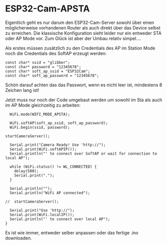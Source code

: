 # ESP32-Cam-APSTA

Eigentlich geht es nur darum den ESP32-Cam-Server sowohl über einen möglicherweise vorhandenen Router als auch direkt über das Device selbst zu erreichen. Die klassische Konfiguration sieht leider nur ein entweder STA oder AP Mode vor.
Zum Glück ist aber der Umbau relativ simpel....

Als erstes müssen zusätzlich zu den Credentials des AP im Station Mode noch die Credentials des SoftAP erzeugt werden:

```
const char* ssid = "glibber";
const char* password = "12345678";
const char* soft_ap_ssid = "ESP32Cam";
const char* soft_ap_password = "12345678";
```
Schön darauf achten das das Passwort, wenn es nicht leer ist, mindestens 8 Zeichen lang ist!

Jetzt muss nur noch der Code umgebaut werden um sowohl im Sta als auch im AP Mode gleichzeitig zu arbeiten:

```
  WiFi.mode(WIFI_MODE_APSTA);
 
  WiFi.softAP(soft_ap_ssid, soft_ap_password);
  WiFi.begin(ssid, password);

startCameraServer();

  Serial.print("Camera Ready! Use 'http://");
  Serial.print(WiFi.softAPIP());
  Serial.println("' to connect over SoftAP or wait for connection to local AP");
 
  while (WiFi.status() != WL_CONNECTED) {
    delay(500);
    Serial.print(".");
  }
  
  Serial.println("");
  Serial.println("WiFi AP connected");

//  startCameraServer();

  Serial.print("Use 'http://");
  Serial.print(WiFi.localIP());
  Serial.println("' to connect over local AP");
}
```

Es ist wie immer, entweder selber anpassen oder das fertige .ino downloaden.
